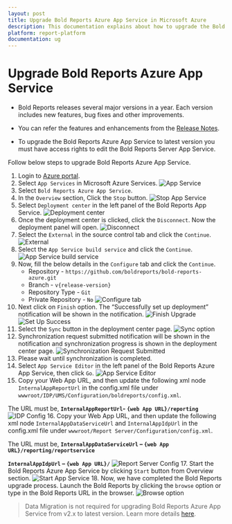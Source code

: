 ```yaml
---
layout: post
title: Upgrade Bold Reports Azure App Service in Microsoft Azure
description: This documentation explains about how to upgrade the Bold Reports Azure App Service in the Microsoft Azure.
platform: report-platform
documentation: ug
---
```


# Upgrade Bold Reports Azure App Service

* Bold Reports releases several major versions in a year. Each version includes new features, bug fixes and other improvements.

* You can refer the features and enhancements from the [Release Notes](https://www.boldreports.com/release-history/2-3).

* To upgrade the Bold Reports Azure App Service to latest version you must have access rights to edit the Bold Reports Server App Service.

Follow below steps to upgrade Bold Reports Azure App Service.

1. Login to [Azure portal](https://portal.azure.com/).
2. Select `App Services` in Microsoft Azure Services.
   ![App Service](/static/assets/on-premise/images/installation-and-deployment/upgrade/azure-app-service/app-services.png)
3. Select `Bold Reports Azure App Service`.
4. In the `Overview` section, Click the `Stop` button.
   ![Stop App Service](/static/assets/on-premise/images/installation-and-deployment/upgrade/azure-app-service/stop-app-service.png)
5. Select `Deployment center` in the left panel of the Bold Reports App Service.
   ![Deployment center](/static/assets/on-premise/images/installation-and-deployment/upgrade/azure-app-service/deployment-center.png)
6. Once the deployment center is clicked, click the `Disconnect`. Now the deployment panel will open.
   ![Disconnect](/static/assets/on-premise/images/installation-and-deployment/upgrade/azure-app-service/disconnect-option.png)
7. Select the `External` in the source control tab and click the `Continue`.
   ![External](/static/assets/on-premise/images/installation-and-deployment/upgrade/azure-app-service/external.png)
8. Select the `App Service build service` and click the `Continue`.
   ![App Service build service](/static/assets/on-premise/images/installation-and-deployment/upgrade/azure-app-service/app-service-build-service.png)
9. Now, fill the below details in the `Configure` tab and click the `Continue`.
    * Repository - `https://github.com/boldreports/bold-reports-azure.git`
    * Branch - `v{release-version}`
    * Repository Type - `Git`
    * Private Repository - `No`
   ![Configure tab](/static/assets/on-premise/images/installation-and-deployment/upgrade/azure-app-service/configure-tab.png)
10. Next click on `Finish` option. The “Successfully set up deployment” notification will be shown in the notification.
   ![Finish Upgrade](/static/assets/on-premise/images/installation-and-deployment/upgrade/azure-app-service/finish-upgrade.png)
   ![Set Up Success](/static/assets/on-premise/images/installation-and-deployment/upgrade/azure-app-service/setup-success.png)
11. Select the `Sync` button in the deployment center page.
    ![Sync option](/static/assets/on-premise/images/installation-and-deployment/upgrade/azure-app-service/sync-option.png)
12. Synchronization request submitted notification will be shown in the notification and synchronization progress is shown in the deployment center page.
    ![Synchronization Request Submitted](/static/assets/on-premise/images/installation-and-deployment/upgrade/azure-app-service/synchronization-request-submitted.png)
13. Please wait until synchronization is completed.
14. Select `App Service Editor` in the left panel of the Bold Reports Azure App Service, then click `Go`.
    ![App Service Editor](/static/assets/on-premise/images/installation-and-deployment/upgrade/azure-app-service/app-service-editor.png)
15. Copy your Web App URL, and then update the following xml node `InternalAppReportUrl` in the config.xml file under `wwwroot/IDP/UMS/Configuration/boldreports/config.xml`.

   The URL must be, **`InternalAppReportUrl`- `{web App URL}/reporting`**
    ![IDP Config](/static/assets/on-premise/images/installation-and-deployment/upgrade/azure-app-service/idp-config.png)
16. Copy your Web App URL, and then update the following xml node `InternalAppDataServiceUrl` and `InternalAppIdpUrl` in the config.xml file under `wwwroot/Report Server/Configuration/config.xml`.

   The URL must be, **`InternalAppDataServiceUrl` – `{web App URL}/reporting/reportservice`**

   **`InternalAppIdpUrl` – `{web App URL}/`**
    ![Report Server Config](/static/assets/on-premise/images/installation-and-deployment/upgrade/azure-app-service/report-server-config.png)
17. Start the Bold Reports Azure App Service by clicking `Start` button from Overview section.
    ![Start App Service](/static/assets/on-premise/images/installation-and-deployment/upgrade/azure-app-service/start-app-service.png)
18. Now, we have completed the Bold Reports upgrade process. Launch the Bold Reports by clicking the `browse` option or type in the Bold Reports URL in the browser.
    ![Browse option](/static/assets/on-premise/images/installation-and-deployment/upgrade/azure-app-service/browse-option.png)

> Data Migration is not required for upgrading Bold Reports Azure App Service from v2.x to latest version. Learn more details [here](/on-premise/faq/is-data-migration-required-for-bold-reports-report-server-v2.x-upgrade/).